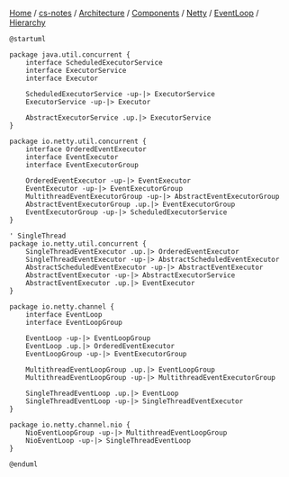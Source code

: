 [Home](https://mengxianbin.github.io) /
[cs-notes](https://mengxianbin.github.io/cs-notes/site) /
[Architecture](https://mengxianbin.github.io/cs-notes/site/Architecture) /
[Components](https://mengxianbin.github.io/cs-notes/site/Architecture/Components) /
[Netty](https://mengxianbin.github.io/cs-notes/site/Architecture/Components/Netty) /
[EventLoop](https://mengxianbin.github.io/cs-notes/site/Architecture/Components/Netty/EventLoop) /
[Hierarchy](https://mengxianbin.github.io/cs-notes/site/Architecture/Components/Netty/EventLoop/Hierarchy)

```plantuml
@startuml

package java.util.concurrent {
    interface ScheduledExecutorService
    interface ExecutorService
    interface Executor

    ScheduledExecutorService -up-|> ExecutorService
    ExecutorService -up-|> Executor

    AbstractExecutorService .up.|> ExecutorService
}

package io.netty.util.concurrent {
    interface OrderedEventExecutor
    interface EventExecutor
    interface EventExecutorGroup

    OrderedEventExecutor -up-|> EventExecutor
    EventExecutor -up-|> EventExecutorGroup
    MultithreadEventExecutorGroup -up-|> AbstractEventExecutorGroup
    AbstractEventExecutorGroup .up.|> EventExecutorGroup
    EventExecutorGroup -up-|> ScheduledExecutorService
}

' SingleThread
package io.netty.util.concurrent {
    SingleThreadEventExecutor .up.|> OrderedEventExecutor
    SingleThreadEventExecutor -up-|> AbstractScheduledEventExecutor
    AbstractScheduledEventExecutor -up-|> AbstractEventExecutor
    AbstractEventExecutor -up-|> AbstractExecutorService
    AbstractEventExecutor .up.|> EventExecutor
}

package io.netty.channel {
    interface EventLoop
    interface EventLoopGroup

    EventLoop -up-|> EventLoopGroup
    EventLoop .up.|> OrderedEventExecutor
    EventLoopGroup -up-|> EventExecutorGroup

    MultithreadEventLoopGroup .up.|> EventLoopGroup
    MultithreadEventLoopGroup -up-|> MultithreadEventExecutorGroup

    SingleThreadEventLoop .up.|> EventLoop
    SingleThreadEventLoop -up-|> SingleThreadEventExecutor
}

package io.netty.channel.nio {
    NioEventLoopGroup -up-|> MultithreadEventLoopGroup
    NioEventLoop -up-|> SingleThreadEventLoop
}

@enduml
```
